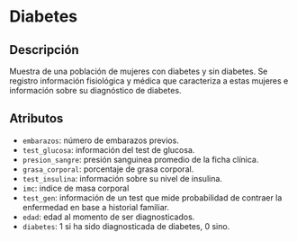 # Diabetes

## Descripción
Muestra de una población de mujeres con diabetes y sin diabetes. Se registro información fisiológica y médica que caracteriza a estas mujeres e información sobre su diagnóstico de diabetes.

## Atributos
- `embarazos`: número de embarazos previos.
- `test_glucosa`: información del test de glucosa.
- `presion_sangre`: presión sanguinea promedio de la ficha clínica.
- `grasa_corporal`: porcentaje de grasa corporal.
- `test_insulina`: información sobre su nivel de insulina.
- `imc`: indice de masa corporal
- `test_gen`: información de un test que mide probabilidad de contraer la enfermedad en base a historial familiar.
- `edad`: edad al momento de ser diagnosticados.
- `diabetes`: 1 si ha sido diagnosticada de diabetes, 0 sino.
